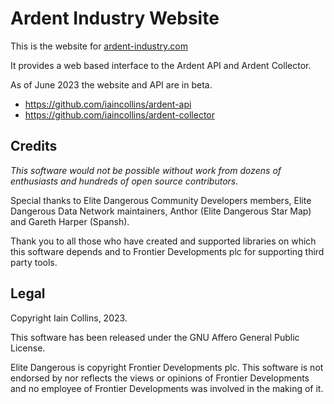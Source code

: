 # Ardent Industry Website

This is the website for [ardent-industry.com](https://ardent-industry.com)

It provides a web based interface to the Ardent API and Ardent Collector.

As of June 2023 the website and API are in beta.

* https://github.com/iaincollins/ardent-api
* https://github.com/iaincollins/ardent-collector

## Credits

_This software would not be possible without work from dozens of enthusiasts 
and hundreds of open source contributors._

Special thanks to Elite Dangerous Community Developers members, Elite 
Dangerous Data Network maintainers, Anthor (Elite Dangerous Star Map) 
and Gareth Harper (Spansh).

Thank you to all those who have created and supported libraries on which this 
software depends and to Frontier Developments plc for supporting third party 
tools.

## Legal

Copyright Iain Collins, 2023.

This software has been released under the GNU Affero General Public License.

Elite Dangerous is copyright Frontier Developments plc. This software is 
not endorsed by nor reflects the views or opinions of Frontier Developments and 
no employee of Frontier Developments was involved in the making of it.
